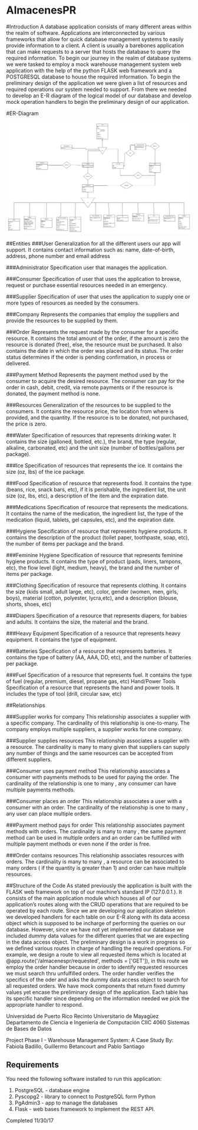 # AlmacenesPR

#Introduction
A database application consists of many different areas within the realm of software. Applications are interconnected by various frameworks that allow for quick database management systems to easily provide information to a client. A client is usually a barebones application that can make requests to a server that hosts the database to query the required information. To begin our journey in the realm of database systems we were tasked to employ a mock warehouse management system web application with the help of the python FLASK web framework and a POSTGRESQL database to house the required information.  To begin the preliminary design of the application we were given a list of resources and required operations our system needed to support. From there we needed to develop an E-R diagram of the logical model of our database and develop mock operation handlers to begin the preliminary design of our application. 

#ER-Diagram


![Image of ER ](https://github.com/Guillermo-Andres/DBProject/blob/master/Blank%20Diagram.png)

##Entities
###User
Generalization for all the different users our app will support. It contains contact information such as: name, date-of-birth, address, phone number and email address

###Administrator
Specification user that manages the application. 

###Consumer
Specification of user that uses the application to browse, request or purchase essential resources needed in an emergency.

###Supplier
Specification of user that uses the application to supply one or more types of resources as needed by the consumers.

###Company
Represents the companies that employ the suppliers and provide the resources to be supplied by them.

###Order
Represents the request made by the consumer for a specific resource. It contains the total amount of the order, if the amount is zero the resource is donated (free), else, the resource must be purchased. It also contains the date in which the order was placed and its status. The order status determines if the order is pending confirmation, in process or delivered.

###Payment Method
Represents the payment method used by the consumer to acquire the desired resource. The consumer can pay for the order in cash, debit, credit, via remote payments or if the resource is donated, the payment method is none. 

###Resources
Generalization of the resources to be supplied to the consumers. It contains the resource price, the location from where is provided, and the quantity. If the resource is to be donated, not purchased, the price is zero. 

###Water
Specification of resources that represents drinking water. It contains the size (galloned, bottled, etc.), the brand, the type (regular, alkaline, carbonated, etc) and the unit size (number of bottles/gallons per package). 

###Ice
Specification of resources that represents the ice. It contains the size (oz, lbs) of the ice package.

###Food
Specification of resource that represents food. It contains the type (beans, rice, snack bars, etc), if it is perishable, the ingredient list, the unit size (oz, lbs, etc), a description of the item and the expiration date. 

###Medications
Specification of resource that represents the medications. It contains the name of the medication, the ingredient list, the type of the medication (liquid, tablets, gel capsules, etc), and the expiration date.

###Hygiene
Specification of resource that represents hygiene products. It contains the description of the product (toilet paper, toothpaste, soap, etc), the number of items per package and the brand.

###Feminine Hygiene
Specification of resource that represents feminine hygiene products. It contains the type of product (pads, liners, tampons, etc), the flow level (light, medium, heavy), the brand and the number of items per package.

###Clothing
Specification of resource that represents clothing. It contains the size (kids small, adult large, etc), color, gender (women, men, girls, boys), material (cotton, polyester, lycra,etc), and a description (blouse, shorts, shoes, etc)

###Diapers
Specification of a resource that represents diapers, for babies and adults. It contains the size, the material and the brand.

###Heavy Equipment
Specification of a resource that represents heavy equipment. It contains the type of equipment. 

###Batteries
Specification of a resource that represents batteries. It contains the type of battery (AA, AAA, DD, etc), and the number of batteries per package. 

###Fuel
Specification of a resource that represents fuel. It contains the type of fuel (regular, premium, diesel, propane gas, etc)
Hand/Power Tools
Specification of a resource that represents the hand and power tools.  It includes the type of tool (drill, circular saw, etc)

##Relationships 

###Supplier works for company
This relationship associates a supplier with a specific company. The cardinality of this relationship is one-to-many. The company employs multiple suppliers, a supplier works for one company.

###Supplier supplies resources
This relationship associates a supplier with a resource. The cardinality is many to many given that suppliers can supply any number of things and the same resources can be accepted from different suppliers.

###Consumer uses payment method
This relationship associates a consumer with payments methods to be used for paying the order. The cardinality of the relationship is one to many , any consumer can have multiple payments methods.

###Consumer places an order
This relationship associates a user with a consumer with an order. The cardinality of the relationship is one to many , any user can place multiple orders.

###Payment method pays for order
This relationship associates payment methods with orders. The cardinality is many to many , the same payment method can be used in multiple orders and an order can be fulfilled with multiple payment methods or even none if the order is free.

###Order contains resources
This relationship associates resources with orders. The cardinality is many to many , a resource can be associated to many orders ( if the quantity is greater than 1) and order can have multiple resources.


##Structure of the Code
As stated previously the application is built with the FLASK web framework on top of our machine’s standard IP (127.0.0.1.). It consists of the main application module which houses all of our application’s routes along with the CRUD operations that are required to be operated by each route. Since we are developing our application skeleton we developed handlers for each table on our E-R along with its data access object which is supposed to be incharge of performing the queries on our database. However, since we have not yet implemented our database we included dummy data values for the different queries that we are expecting in the data access object. The preliminary design is a work in progress so we defined various routes in charge of handling the required operations. For example, we design a route to view all requested items which is located at @app.route('/almacenespr/requested', methods = ['GET']), in this route we employ the order handler because in order to identify requested resources we must search thru unfulfilled orders. The order handler verifies the specifics of the oder and asks the dummy data access object to search for all requested orders. We have mock components that return fixed dummy values yet encase the preliminary design of the application. Each table has its specific handler since depending on the information needed we pick the appropriate handler to respond. 





Universidad de Puerto Rico
Recinto Universitario de Mayagüez
Departamento de Ciencia e Ingeniería de Computación
CIIC 4060 Sistemas de Bases de Datos

Project Phase I - Warehouse Management System: A Case Study
By: Fabiola Badillo, Guillermo Betancourt and Pablo Santiago


## Requirements
You need the following software installed to run this application:
1. PostgreSQL - database engine
2. Pyscopg2 - library to connect to PostgreSQL form Python
3. PgAdmin3 - app to manage the databases
4. Flask - web bases framework to implement the REST API.

Completed 11/30/17
